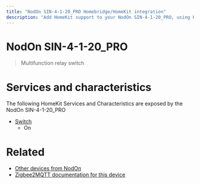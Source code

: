 ```yaml
---
title: "NodOn SIN-4-1-20_PRO Homebridge/HomeKit integration"
description: "Add HomeKit support to your NodOn SIN-4-1-20_PRO, using Homebridge, Zigbee2MQTT and homebridge-z2m."
---
```

<!---
This file has been GENERATED using src/docgen/docgen.ts
DO NOT EDIT THIS FILE MANUALLY!
-->
# NodOn SIN-4-1-20_PRO
> Multifunction relay switch


# Services and characteristics
The following HomeKit Services and Characteristics are exposed by
the NodOn SIN-4-1-20_PRO

* [Switch](../../switch.md)
  * On


# Related
* [Other devices from NodOn](../index.md#nodon)
* [Zigbee2MQTT documentation for this device](https://www.zigbee2mqtt.io/devices/SIN-4-1-20_PRO.html)